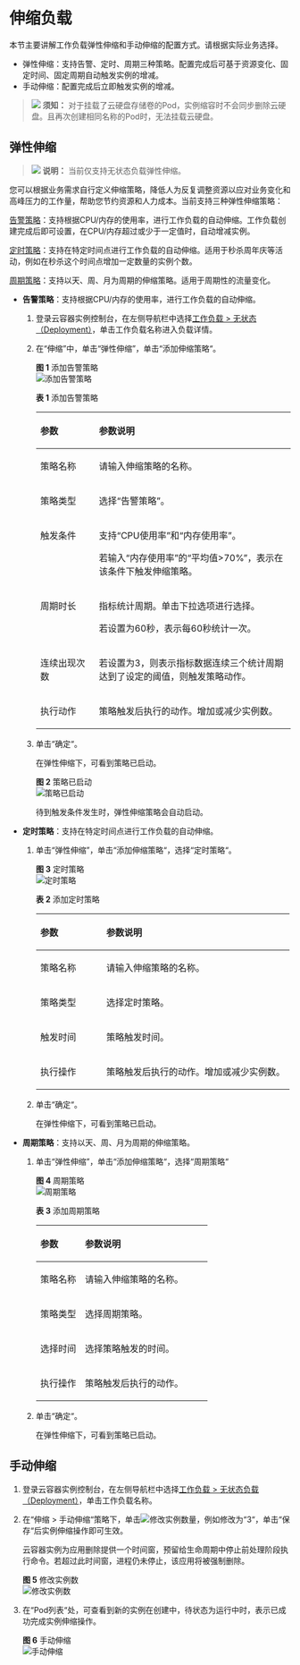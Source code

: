 # 伸缩负载<a name="cci_01_0015"></a>

本节主要讲解工作负载弹性伸缩和手动伸缩的配置方式。请根据实际业务选择。

-   弹性伸缩：支持告警、定时、周期三种策略。配置完成后可基于资源变化、固定时间、固定周期自动触发实例的增减。
-   手动伸缩：配置完成后立即触发实例的增减。

>![](public_sys-resources/icon-notice.gif) **须知：** 
>对于挂载了云硬盘存储卷的Pod，实例缩容时不会同步删除云硬盘。且再次创建相同名称的Pod时，无法挂载云硬盘。

## 弹性伸缩<a name="section1656965814562"></a>

>![](public_sys-resources/icon-note.gif) **说明：** 
>当前仅支持无状态负载弹性伸缩。

您可以根据业务需求自行定义伸缩策略，降低人为反复调整资源以应对业务变化和高峰压力的工作量，帮助您节约资源和人力成本。当前支持三种弹性伸缩策略：

[告警策略](#li16804196913)：支持根据CPU/内存的使用率，进行工作负载的自动伸缩。工作负载创建完成后即可设置，在CPU/内存超过或少于一定值时，自动增减实例。

[定时策略](#li1595211281895)：支持在特定时间点进行工作负载的自动伸缩。适用于秒杀周年庆等活动，例如在秒杀这个时间点增加一定数量的实例个数。

[周期策略](#li35861531491)：支持以天、周、月为周期的伸缩策略。适用于周期性的流量变化。

-   <a name="li16804196913"></a>**告警策略**：支持根据CPU/内存的使用率，进行工作负载的自动伸缩。
    1.  登录云容器实例控制台，在左侧导航栏中选择[工作负载 \> 无状态（Deployment）](https://console.huaweicloud.com/cci/#/app/workload/deployment/list)，单击工作负载名称进入负载详情。
    2.  在“伸缩”中，单击“弹性伸缩”，单击“添加伸缩策略“。

        **图 1**  添加告警策略<a name="fig141571354772"></a>  
        ![](figures/添加告警策略.png "添加告警策略")

        **表 1**  添加告警策略

        <a name="table19998181617578"></a>
        <table><thead align="left"><tr id="row152117205715"><th class="cellrowborder" valign="top" width="23%" id="mcps1.2.3.1.1"><p id="p154121795719"><a name="p154121795719"></a><a name="p154121795719"></a>参数</p>
        </th>
        <th class="cellrowborder" valign="top" width="77%" id="mcps1.2.3.1.2"><p id="p87151735714"><a name="p87151735714"></a><a name="p87151735714"></a>参数说明</p>
        </th>
        </tr>
        </thead>
        <tbody><tr id="row18981795718"><td class="cellrowborder" valign="top" width="23%" headers="mcps1.2.3.1.1 "><p id="p1612131785715"><a name="p1612131785715"></a><a name="p1612131785715"></a>策略名称</p>
        </td>
        <td class="cellrowborder" valign="top" width="77%" headers="mcps1.2.3.1.2 "><p id="p1514161785713"><a name="p1514161785713"></a><a name="p1514161785713"></a>请输入伸缩策略的名称。</p>
        </td>
        </tr>
        <tr id="row315181717574"><td class="cellrowborder" valign="top" width="23%" headers="mcps1.2.3.1.1 "><p id="p418141765713"><a name="p418141765713"></a><a name="p418141765713"></a>策略类型</p>
        </td>
        <td class="cellrowborder" valign="top" width="77%" headers="mcps1.2.3.1.2 "><p id="p622317175715"><a name="p622317175715"></a><a name="p622317175715"></a>选择<span class="uicontrol" id="uicontrol57503634515"><a name="uicontrol57503634515"></a><a name="uicontrol57503634515"></a>“告警策略”</span>。</p>
        </td>
        </tr>
        <tr id="row122211765714"><td class="cellrowborder" valign="top" width="23%" headers="mcps1.2.3.1.1 "><p id="p102417173579"><a name="p102417173579"></a><a name="p102417173579"></a>触发条件</p>
        </td>
        <td class="cellrowborder" valign="top" width="77%" headers="mcps1.2.3.1.2 "><p id="p02641715716"><a name="p02641715716"></a><a name="p02641715716"></a>支持<span class="uicontrol" id="uicontrol157521634510"><a name="uicontrol157521634510"></a><a name="uicontrol157521634510"></a>“CPU使用率”</span>和<span class="uicontrol" id="uicontrol13752560451"><a name="uicontrol13752560451"></a><a name="uicontrol13752560451"></a>“内存使用率”</span>。</p>
        <p id="p102871735719"><a name="p102871735719"></a><a name="p102871735719"></a>若输入<span class="uicontrol" id="uicontrol197547624512"><a name="uicontrol197547624512"></a><a name="uicontrol197547624512"></a>“内存使用率”</span>的<span class="uicontrol" id="uicontrol0754169458"><a name="uicontrol0754169458"></a><a name="uicontrol0754169458"></a>“平均值&gt;70%”</span>，表示在该条件下触发伸缩策略。</p>
        </td>
        </tr>
        <tr id="row15301217115716"><td class="cellrowborder" valign="top" width="23%" headers="mcps1.2.3.1.1 "><p id="p631617195718"><a name="p631617195718"></a><a name="p631617195718"></a>周期时长</p>
        </td>
        <td class="cellrowborder" valign="top" width="77%" headers="mcps1.2.3.1.2 "><p id="p123318179571"><a name="p123318179571"></a><a name="p123318179571"></a>指标统计周期。单击下拉选项进行选择。</p>
        <p id="p1335151715719"><a name="p1335151715719"></a><a name="p1335151715719"></a>若设置为60秒，表示每60秒统计一次。</p>
        </td>
        </tr>
        <tr id="row1735111705710"><td class="cellrowborder" valign="top" width="23%" headers="mcps1.2.3.1.1 "><p id="p1936617175719"><a name="p1936617175719"></a><a name="p1936617175719"></a>连续出现次数</p>
        </td>
        <td class="cellrowborder" valign="top" width="77%" headers="mcps1.2.3.1.2 "><p id="p93816171572"><a name="p93816171572"></a><a name="p93816171572"></a>若设置为3，则表示指标数据连续三个统计周期达到了设定的阈值，则触发策略动作。</p>
        </td>
        </tr>
        <tr id="row139111716578"><td class="cellrowborder" valign="top" width="23%" headers="mcps1.2.3.1.1 "><p id="p240141775712"><a name="p240141775712"></a><a name="p240141775712"></a>执行动作</p>
        </td>
        <td class="cellrowborder" valign="top" width="77%" headers="mcps1.2.3.1.2 "><p id="p241121715570"><a name="p241121715570"></a><a name="p241121715570"></a>策略触发后执行的动作。增加或减少实例数。</p>
        </td>
        </tr>
        </tbody>
        </table>

    3.  单击“确定“。

        在弹性伸缩下，可看到策略已启动。

        **图 2**  策略已启动<a name="fig7452123194115"></a>  
        ![](figures/策略已启动.png "策略已启动")

        待到触发条件发生时，弹性伸缩策略会自动启动。


-   <a name="li1595211281895"></a>**定时策略**：支持在特定时间点进行工作负载的自动伸缩。
    1.  单击“弹性伸缩”，单击“添加伸缩策略“，选择“定时策略“。

        **图 3**  定时策略<a name="fig13419831318"></a>  
        ![](figures/定时策略.png "定时策略")

        **表 2**  添加定时策略

        <a name="table0281144172511"></a>
        <table><thead align="left"><tr id="row1428011412512"><th class="cellrowborder" valign="top" width="26%" id="mcps1.2.3.1.1"><p id="p8280443259"><a name="p8280443259"></a><a name="p8280443259"></a>参数</p>
        </th>
        <th class="cellrowborder" valign="top" width="74%" id="mcps1.2.3.1.2"><p id="p12280847252"><a name="p12280847252"></a><a name="p12280847252"></a>参数说明</p>
        </th>
        </tr>
        </thead>
        <tbody><tr id="row1728054182516"><td class="cellrowborder" valign="top" width="26%" headers="mcps1.2.3.1.1 "><p id="p20280164142516"><a name="p20280164142516"></a><a name="p20280164142516"></a>策略名称</p>
        </td>
        <td class="cellrowborder" valign="top" width="74%" headers="mcps1.2.3.1.2 "><p id="p19280144112510"><a name="p19280144112510"></a><a name="p19280144112510"></a>请输入伸缩策略的名称。</p>
        </td>
        </tr>
        <tr id="row5280154182518"><td class="cellrowborder" valign="top" width="26%" headers="mcps1.2.3.1.1 "><p id="p8280164192519"><a name="p8280164192519"></a><a name="p8280164192519"></a>策略类型</p>
        </td>
        <td class="cellrowborder" valign="top" width="74%" headers="mcps1.2.3.1.2 "><p id="p15280134182513"><a name="p15280134182513"></a><a name="p15280134182513"></a>选择定时策略。</p>
        </td>
        </tr>
        <tr id="row1728113415258"><td class="cellrowborder" valign="top" width="26%" headers="mcps1.2.3.1.1 "><p id="p112804418256"><a name="p112804418256"></a><a name="p112804418256"></a>触发时间</p>
        </td>
        <td class="cellrowborder" valign="top" width="74%" headers="mcps1.2.3.1.2 "><p id="p1280646254"><a name="p1280646254"></a><a name="p1280646254"></a>策略触发时间。</p>
        </td>
        </tr>
        <tr id="row112811346259"><td class="cellrowborder" valign="top" width="26%" headers="mcps1.2.3.1.1 "><p id="p82812472513"><a name="p82812472513"></a><a name="p82812472513"></a>执行操作</p>
        </td>
        <td class="cellrowborder" valign="top" width="74%" headers="mcps1.2.3.1.2 "><p id="p82813416258"><a name="p82813416258"></a><a name="p82813416258"></a>策略触发后执行的动作。增加或减少实例数。</p>
        </td>
        </tr>
        </tbody>
        </table>

    2.  单击“确定“。

        在弹性伸缩下，可看到策略已启动。


-   <a name="li35861531491"></a>**周期策略**：支持以天、周、月为周期的伸缩策略。
    1.  单击“弹性伸缩”，单击“添加伸缩策略“，选择“周期策略“

        **图 4**  周期策略<a name="fig1120590153013"></a>  
        ![](figures/周期策略.png "周期策略")

        **表 3**  添加周期策略

        <a name="table184091016102710"></a>
        <table><thead align="left"><tr id="row13407141620275"><th class="cellrowborder" valign="top" width="26%" id="mcps1.2.3.1.1"><p id="p19407916192711"><a name="p19407916192711"></a><a name="p19407916192711"></a>参数</p>
        </th>
        <th class="cellrowborder" valign="top" width="74%" id="mcps1.2.3.1.2"><p id="p24071016172711"><a name="p24071016172711"></a><a name="p24071016172711"></a>参数说明</p>
        </th>
        </tr>
        </thead>
        <tbody><tr id="row10407101652718"><td class="cellrowborder" valign="top" width="26%" headers="mcps1.2.3.1.1 "><p id="p18407191622715"><a name="p18407191622715"></a><a name="p18407191622715"></a>策略名称</p>
        </td>
        <td class="cellrowborder" valign="top" width="74%" headers="mcps1.2.3.1.2 "><p id="p11407121616277"><a name="p11407121616277"></a><a name="p11407121616277"></a>请输入伸缩策略的名称。</p>
        </td>
        </tr>
        <tr id="row3409316102719"><td class="cellrowborder" valign="top" width="26%" headers="mcps1.2.3.1.1 "><p id="p144071116132713"><a name="p144071116132713"></a><a name="p144071116132713"></a>策略类型</p>
        </td>
        <td class="cellrowborder" valign="top" width="74%" headers="mcps1.2.3.1.2 "><p id="p7409181672718"><a name="p7409181672718"></a><a name="p7409181672718"></a>选择周期策略。</p>
        </td>
        </tr>
        <tr id="row1940915163272"><td class="cellrowborder" valign="top" width="26%" headers="mcps1.2.3.1.1 "><p id="p5409161662713"><a name="p5409161662713"></a><a name="p5409161662713"></a>选择时间</p>
        </td>
        <td class="cellrowborder" valign="top" width="74%" headers="mcps1.2.3.1.2 "><p id="p6409131672714"><a name="p6409131672714"></a><a name="p6409131672714"></a>选择策略触发的时间。</p>
        </td>
        </tr>
        <tr id="row154091616182715"><td class="cellrowborder" valign="top" width="26%" headers="mcps1.2.3.1.1 "><p id="p174096168271"><a name="p174096168271"></a><a name="p174096168271"></a>执行操作</p>
        </td>
        <td class="cellrowborder" valign="top" width="74%" headers="mcps1.2.3.1.2 "><p id="p4409101613276"><a name="p4409101613276"></a><a name="p4409101613276"></a>策略触发后执行的动作。</p>
        </td>
        </tr>
        </tbody>
        </table>

    2.  单击“确定“。

        在弹性伸缩下，可看到策略已启动。



## 手动伸缩<a name="section1050418516503"></a>

1.  登录云容器实例控制台，在左侧导航栏中选择[工作负载 \> 无状态负载（Deployment）](https://console.huaweicloud.com/cci/#/app/workload/deployment/list)，单击工作负载名称。
2.  在“伸缩 \> 手动伸缩“策略下，单击![](figures/小笔.png)修改实例数量，例如修改为“3“，单击“保存“后实例伸缩操作即可生效。

    云容器实例为应用删除提供一个时间窗，预留给生命周期中停止前处理阶段执行命令。若超过此时间窗，进程仍未停止，该应用将被强制删除。

    **图 5**  修改实例数<a name="fig7656125034714"></a>  
    ![](figures/修改实例数.png "修改实例数")

3.  在“Pod列表“处，可查看到新的实例在创建中，待状态为运行中时，表示已成功完成实例伸缩操作。

    **图 6**  手动伸缩<a name="fig96791356181817"></a>  
    ![](figures/手动伸缩.png "手动伸缩")


